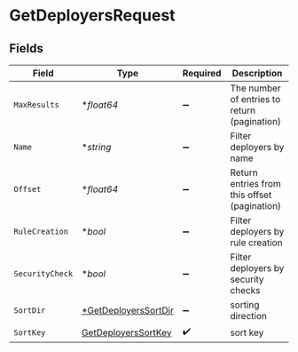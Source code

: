 # GetDeployersRequest


## Fields

| Field                                                                  | Type                                                                   | Required                                                               | Description                                                            |
| ---------------------------------------------------------------------- | ---------------------------------------------------------------------- | ---------------------------------------------------------------------- | ---------------------------------------------------------------------- |
| `MaxResults`                                                           | **float64*                                                             | :heavy_minus_sign:                                                     | The number of entries to return (pagination)                           |
| `Name`                                                                 | **string*                                                              | :heavy_minus_sign:                                                     | Filter deployers by name                                               |
| `Offset`                                                               | **float64*                                                             | :heavy_minus_sign:                                                     | Return entries from this offset (pagination)                           |
| `RuleCreation`                                                         | **bool*                                                                | :heavy_minus_sign:                                                     | Filter deployers by rule creation                                      |
| `SecurityCheck`                                                        | **bool*                                                                | :heavy_minus_sign:                                                     | Filter deployers by security checks                                    |
| `SortDir`                                                              | [*GetDeployersSortDir](../../models/operations/getdeployerssortdir.md) | :heavy_minus_sign:                                                     | sorting direction                                                      |
| `SortKey`                                                              | [GetDeployersSortKey](../../models/operations/getdeployerssortkey.md)  | :heavy_check_mark:                                                     | sort key                                                               |